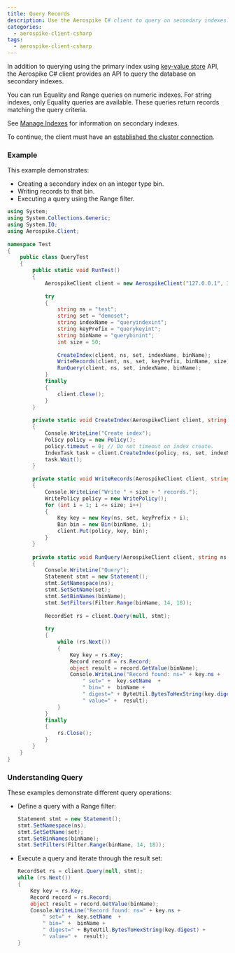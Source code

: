 ```yaml
---
title: Query Records
description: Use the Aerospike C# client to query on secondary indexes.
categories:
  - aerospike-client-csharp
tags:
  - aerospike-client-csharp
---
```


In addition to querying using the primary index using [key-value store](/docs/client/csharp/usage/kvs/index.html) API, the Aerospike C# client provides an API to query the database on secondary indexes.

You can run Equality and Range queries on numeric indexes. For string indexes, only Equality queries are available. These queries return records matching the query criteria.

See [Manage Indexes](/docs/client/csharp/usage/query/sindex.html) for information on secondary indexes.

To continue, the client must have an [established the cluster connection](/docs/client/csharp/usage/connect_sync.html).

### Example

This example demonstrates:

- Creating a secondary index on an integer type bin.
- Writing records to that bin.
- Executing a query using the Range filter.

```cs
using System;
using System.Collections.Generic;
using System.IO;
using Aerospike.Client;
 
namespace Test
{
    public class QueryTest
    {
        public static void RunTest()
        {
            AerospikeClient client = new AerospikeClient("127.0.0.1", 3000);
 
            try
            {
                string ns = "test";
                string set = "demoset";
                string indexName = "queryindexint";
                string keyPrefix = "querykeyint";
                string binName = "querybinint";
                int size = 50;
 
                CreateIndex(client, ns, set, indexName, binName);
                WriteRecords(client, ns, set, keyPrefix, binName, size);
                RunQuery(client, ns, set, indexName, binName);
            }
            finally
            {
                client.Close();
            }
        }
 
        private static void CreateIndex(AerospikeClient client, string ns, string set, string indexName, string binName)
        {
            Console.WriteLine("Create index");
            Policy policy = new Policy();
            policy.timeout = 0; // Do not timeout on index create.
            IndexTask task = client.CreateIndex(policy, ns, set, indexName, binName, IndexType.NUMERIC);
            task.Wait();
        }
 
        private static void WriteRecords(AerospikeClient client, string ns, string set, string keyPrefix, string binName, int size)
        {
            Console.WriteLine("Write " + size + " records.");
            WritePolicy policy = new WritePolicy();
            for (int i = 1; i <= size; i++)
            {
                Key key = new Key(ns, set, keyPrefix + i);
                Bin bin = new Bin(binName, i);
                client.Put(policy, key, bin);
            }
        }
 
        private static void RunQuery(AerospikeClient client, string ns, string set, string indexName, string binName)
        {
            Console.WriteLine("Query");
            Statement stmt = new Statement();
            stmt.SetNamespace(ns);
            stmt.SetSetName(set);
            stmt.SetBinNames(binName);
            stmt.SetFilters(Filter.Range(binName, 14, 18));
 
            RecordSet rs = client.Query(null, stmt);
 
            try
            {
                while (rs.Next())
                {
                    Key key = rs.Key;
                    Record record = rs.Record;
                    object result = record.GetValue(binName);
                    Console.WriteLine("Record found: ns=" + key.ns + 
                        " set=" +  key.setName  + 
                        " bin=" +  binName + 
                        " digest=" + ByteUtil.BytesToHexString(key.digest) +
                        " value=" +  result);
                }
            }
            finally
            {
                rs.Close();
            }
        }
    }
}
```
 
### Understanding Query

These examples demonstrate different query operations: 

- Define a query with a Range filter:
   
  ```cs
  Statement stmt = new Statement();
  stmt.SetNamespace(ns);
  stmt.SetSetName(set);
  stmt.SetBinNames(binName);
  stmt.SetFilters(Filter.Range(binName, 14, 18));
  ```

- Execute a query and iterate through the result set:
  
  ```cs
  RecordSet rs = client.Query(null, stmt); 
  while (rs.Next())
  {
      Key key = rs.Key;
      Record record = rs.Record;
      object result = record.GetValue(binName);
      Console.WriteLine("Record found: ns=" + key.ns + 
          " set=" +  key.setName  + 
          " bin=" +  binName + 
          " digest=" + ByteUtil.BytesToHexString(key.digest) +
          " value=" +  result);
  }
  ```

